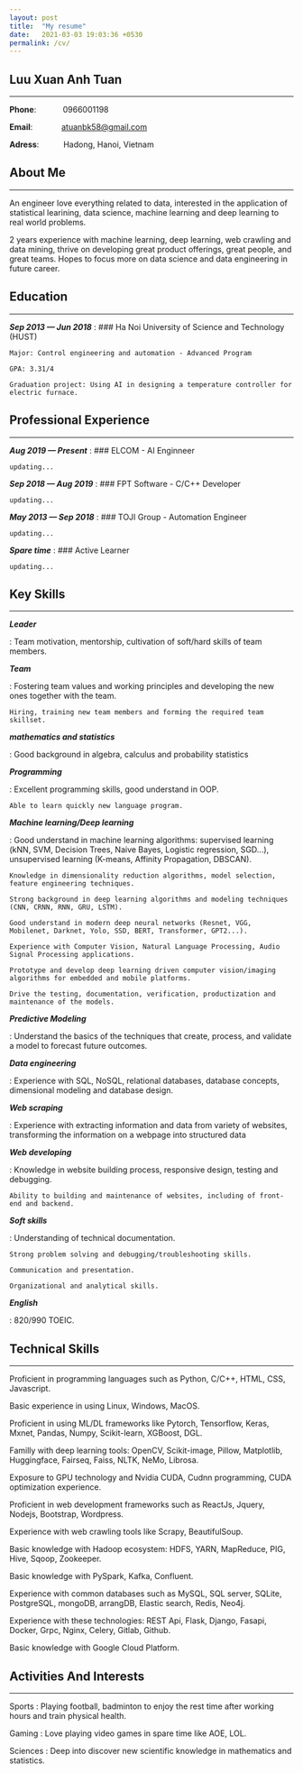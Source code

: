 ```yaml
---
layout: post
title:  "My resume"
date:   2021-03-03 19:03:36 +0530
permalink: /cv/
---
```

Luu Xuan Anh Tuan
--------------------
---
**Phone**:            0966001198

**Email**:             atuanbk58@gmail.com  

**Adress**:           Hadong, Hanoi, Vietnam


About Me
--------------------
---
An engineer love everything related to data, interested in the application of statistical learining, data science, machine learning and deep learning to real world problems.

2 years experience with machine learning, deep learning, web crawling and data mining, thrive on developing great product offerings, great people, and great teams. Hopes to focus more on data science and data engineering in future career.

Education
--------------------
---
***Sep 2013 — Jun 2018***
:   ### Ha Noi University of Science and Technology (HUST)

    Major: Control engineering and automation - Advanced Program

    GPA: 3.31/4

    Graduation project: Using AI in designing a temperature controller for electric furnace.


Professional Experience
--------------------
---
***Aug 2019 — Present***
:   ### ELCOM - AI Enginneer

    updating...

***Sep 2018 — Aug 2019***
:   ### FPT Software - C/C++ Developer

    updating...

***May 2013 — Sep 2018***
:   ### TOJI Group - Automation Engineer

    updating...

***Spare time***
:   ### Active Learner

    updating...


Key Skills
---------------------
---
***Leader***

:   Team motivation, mentorship, cultivation of soft/hard skills of team members.

***Team***

:   Fostering team values and working principles and developing the new ones together with the team.

    Hiring, training new team members and forming the required team skillset.

***mathematics and statistics***

:   Good background in algebra, calculus and probability statistics

***Programming***

:   Excellent programming skills, good understand in OOP.

    Able to learn quickly new language program.

***Machine learning/Deep learning***

:   Good understand in machine learning algorithms: supervised learning (kNN, SVM, Decision Trees, Naive Bayes, Logistic regression, SGD...), unsupervised learning (K-means, Affinity Propagation, DBSCAN).

    Knowledge in dimensionality reduction algorithms, model selection, feature engineering techniques.

    Strong background in deep learning algorithms and modeling techniques (CNN, CRNN, RNN, GRU, LSTM).
    
    Good understand in modern deep neural networks (Resnet, VGG, Mobilenet, Darknet, Yolo, SSD, BERT, Transformer, GPT2...).

    Experience with Computer Vision, Natural Language Processing, Audio Signal Processing applications.

    Prototype and develop deep learning driven computer vision/imaging algorithms for embedded and mobile platforms.

    Drive the testing, documentation, verification, productization and maintenance of the models.

***Predictive Modeling***

:   Understand the basics of the techniques that create, process, and validate a model to forecast future outcomes.

***Data engineering***

:   Experience with SQL, NoSQL, relational databases, database concepts, dimensional modeling and database design.

***Web scraping***

:   Experience with extracting information and data from variety of websites, transforming the information on a webpage into structured data

***Web developing***

:   Knowledge in website building process, responsive design, testing and debugging.

    Ability to building and maintenance of websites, including of front-end and backend.

***Soft skills***

:   Understanding of technical documentation.

    Strong problem solving and debugging/troubleshooting skills.

    Communication and presentation.

    Organizational and analytical skills.

***English***

:   820/990 TOEIC.

Technical Skills
----------------------
---
Proficient in programming languages such as Python, C/C++, HTML, CSS, Javascript.

Basic experience in using Linux, Windows, MacOS.

Proficient in using ML/DL frameworks like Pytorch, Tensorflow, Keras, Mxnet, Pandas, Numpy, Scikit-learn, XGBoost, DGL.

Familly with deep learning tools: OpenCV, Scikit-image, Pillow, Matplotlib, Huggingface, Fairseq, Faiss, NLTK, NeMo, Librosa.

Exposure to GPU technology and Nvidia CUDA, Cudnn programming, CUDA optimization experience.

Proficient in web development frameworks such as ReactJs, Jquery, Nodejs, Bootstrap, Wordpress.

Experience with web crawling tools like Scrapy, BeautifulSoup.

Basic knowledge with Hadoop ecosystem: HDFS, YARN, MapReduce, PIG, Hive, Sqoop, Zookeeper.

Basic knowledge with PySpark, Kafka, Confluent.

Experience with common databases such as MySQL, SQL server, SQLite, PostgreSQL, mongoDB, arrangDB, Elastic search, Redis, Neo4j.

Experience with these technologies: REST Api, Flask, Django, Fasapi, Docker, Grpc, Nginx, Celery, Gitlab, Github.

Basic knowledge with Google Cloud Platform.

Activities And Interests
------------------------
---
Sports
:   Playing football, badminton to enjoy the rest time after working hours and train physical health.

Gaming
:   Love playing video games in spare time like AOE, LOL.

Sciences 
:   Deep into discover new scientific knowledge in mathematics and statistics.  

<br />
<br />